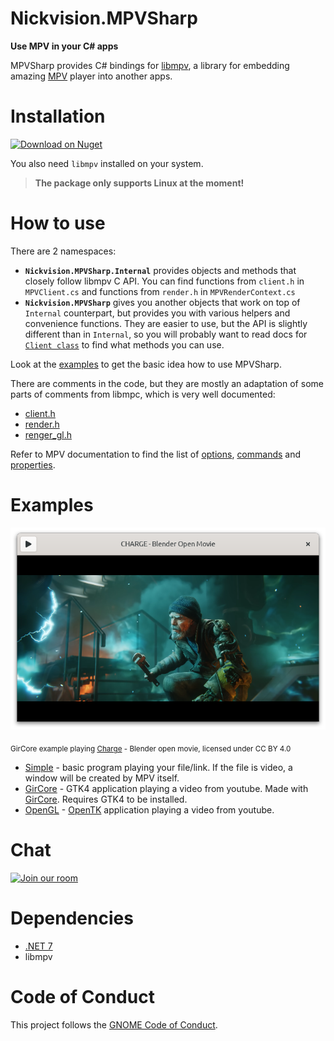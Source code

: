 # Nickvision.MPVSharp

**Use MPV in your C# apps**

MPVSharp provides C# bindings for [libmpv](https://mpv.io/manual/master/#embedding-into-other-programs-libmpv), a library for embedding amazing [MPV](https://mpv.io/) player into another apps.

# Installation
<a href='https://www.nuget.org/packages/Nickvision.MPVSharp/'><img width='140' alt='Download on Nuget' src='https://www.nuget.org/Content/gallery/img/logo-header.svg'/></a>

You also need `libmpv` installed on your system.

> **The package only supports Linux at the moment!**

# How to use

There are 2 namespaces:
* **`Nickvision.MPVSharp.Internal`** provides objects and methods that closely follow libmpv C API. You can find functions from `client.h` in `MPVClient.cs` and functions from `render.h` in `MPVRenderContext.cs`
* **`Nickvision.MPVSharp`** gives you another objects that work on top of `Internal` counterpart, but provides you with various helpers and convenience functions. They are easier to use, but the API is slightly different than in `Internal`, so you will probably want to read docs for [`Client class`](api/Nickvision.MPVSharp.Client.html) to find what methods you can use.

Look at the [examples](#examples) to get the basic idea how to use MPVSharp.

There are comments in the code, but they are mostly an adaptation of some parts of comments from libmpc, which is very well documented:
* [client.h](https://github.com/mpv-player/mpv/blob/release/0.35/libmpv/client.h)
* [render.h](https://github.com/mpv-player/mpv/blob/release/0.35/libmpv/render.h)
* [renger_gl.h](https://github.com/mpv-player/mpv/blob/release/0.35/libmpv/render_gl.h)

Refer to MPV documentation to find the list of [options](https://mpv.io/manual/master/#options), [commands](https://mpv.io/manual/master/#list-of-input-commands) and [properties](https://mpv.io/manual/master/#properties).

# Examples

![GirCore Example](https://raw.githubusercontent.com/NickvisionApps/MPVSharp/main/Examples/GirCore/Screenshot.png)

<sub>GirCore example playing [Charge](https://www.youtube.com/watch?v=UXqq0ZvbOnk) - Blender open movie, licensed under CC BY 4.0</sub>

* [Simple](https://github.com/NickvisionApps/MPVSharp/tree/main/Examples/Simple) - basic program playing your file/link. If the file is video, a window will be created by MPV itself.
* [GirCore](https://github.com/NickvisionApps/MPVSharp/tree/main/Examples/GirCore) - GTK4 application playing a video from youtube. Made with [GirCore](https://github.com/gircore/gir.core). Requires GTK4 to be installed.
* [OpenGL](https://github.com/NickvisionApps/MPVSharp/tree/main/Examples/OpenGL) - [OpenTK](https://opentk.net/index.html) application playing a video from youtube.

# Chat
<a href='https://matrix.to/#/#nickvision:matrix.org'><img width='140' alt='Join our room' src='https://user-images.githubusercontent.com/17648453/196094077-c896527d-af6d-4b43-a5d8-e34a00ffd8f6.png'/></a>

# Dependencies
- [.NET 7](https://dotnet.microsoft.com/en-us/)
- libmpv

# Code of Conduct

This project follows the [GNOME Code of Conduct](https://wiki.gnome.org/Foundation/CodeOfConduct).
